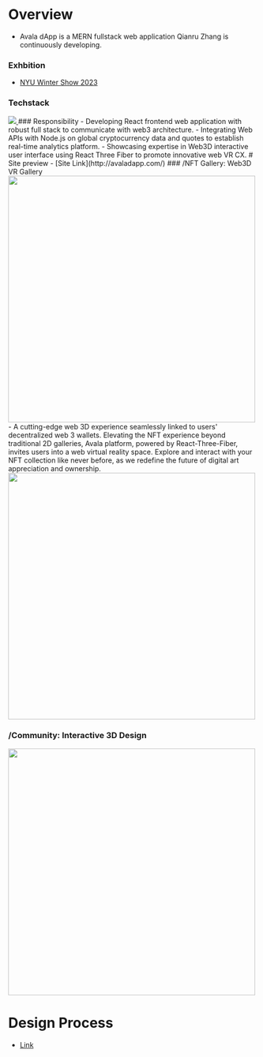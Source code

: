 # Overview
- Avala dApp is a MERN fullstack web application Qianru Zhang is continuously developing.
### Exhbition
- [NYU Winter Show 2023](https://itp.nyu.edu/shows/winter2023/projects/#10578-avala-nft-gallery)
### Techstack
<a href="https://skillicons.dev">
    <img src="https://skillicons.dev/icons?i=react,js,html,css,mongodb,express,nodejs" />
</a>
### Responsibility
- Developing React frontend web application with robust full stack to communicate with web3 architecture.
- Integrating Web APIs with Node.js on global cryptocurrency data and quotes to establish real-time analytics platform.
- Showcasing expertise in Web3D interactive user interface using React Three Fiber to promote innovative web VR CX.
# Site preview
- [Site Link](http://avaladapp.com/)
### /NFT Gallery: Web3D VR Gallery
<img src="https://github.com/RubyQianru/dApp-Home-Page/blob/main/chrome-capture-2023-11-30-4.gif" width=500>
- A cutting-edge web 3D experience seamlessly linked to users' decentralized web 3 wallets. Elevating the NFT experience beyond traditional 2D galleries, Avala platform, powered by React-Three-Fiber, invites users into a web virtual reality space. Explore and interact with your NFT collection like never before, as we redefine the future of digital art appreciation and ownership.
<img src="https://github.com/RubyQianru/dApp-Home-Page/assets/142470034/ecada299-7580-4edd-9dc8-3d7cb600743d" width=500>

### /Community: Interactive 3D Design
<img src="https://github.com/RubyQianru/dApp-Home-Page/assets/142470034/1fc660e6-a125-453e-88aa-aaf47fcb19af" width=500>

# Design Process
- [Link](https://rubyqianru.cargo.site/admin)
